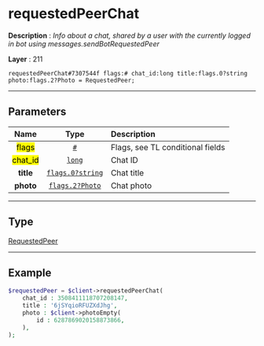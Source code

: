# requestedPeerChat

**Description** : *Info about a chat, shared by a user with the currently logged in bot using messages\.sendBotRequestedPeer*

**Layer** : 211

```tl
requestedPeerChat#7307544f flags:# chat_id:long title:flags.0?string photo:flags.2?Photo = RequestedPeer;
```

---

## Parameters

| Name | Type | Description |
| :---: | :---: | :--- |
| <mark>flags</mark> | [`#`](type/#) | Flags, see TL conditional fields |
| <mark>chat_id</mark> | [`long`](type/long) | Chat ID |
| **title** | [`flags.0?string`](type/string) | Chat title |
| **photo** | [`flags.2?Photo`](type/Photo) | Chat photo |

---

## Type

[RequestedPeer](type/RequestedPeer)

---

## Example

```php
$requestedPeer = $client->requestedPeerChat(
	chat_id : 3508411118707208147,
	title : '6jSYqioRFUZXdJhg',
	photo : $client->photoEmpty(
		id : 6287869020158873866,
	),
);
```